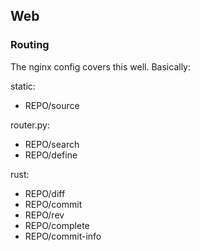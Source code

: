 ## Web

### Routing
The nginx config covers this well.  Basically:

static:
- REPO/source

router.py:
- REPO/search
- REPO/define

rust:
- REPO/diff
- REPO/commit
- REPO/rev
- REPO/complete
- REPO/commit-info
